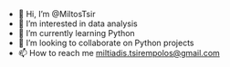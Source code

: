 - 👋 Hi, I’m @MiltosTsir
- 👀 I’m interested in data analysis
- 🌱 I’m currently learning Python
- 💞️ I’m looking to collaborate on Python projects
- 📫 How to reach me miltiadis.tsirempolos@gmail.com

<!---
MiltosTsir/MiltosTsir is a ✨ special ✨ repository because its `README.md` (this file) appears on your GitHub profile.
You can click the Preview link to take a look at your changes.
--->
